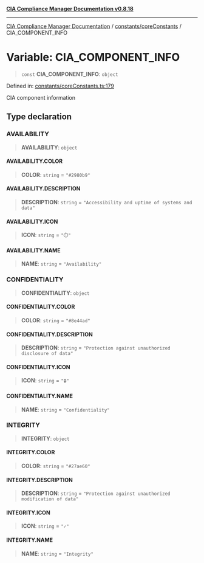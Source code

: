 [**CIA Compliance Manager Documentation v0.8.18**](../../../README.md)

***

[CIA Compliance Manager Documentation](../../../modules.md) / [constants/coreConstants](../README.md) / CIA\_COMPONENT\_INFO

# Variable: CIA\_COMPONENT\_INFO

> `const` **CIA\_COMPONENT\_INFO**: `object`

Defined in: [constants/coreConstants.ts:179](https://github.com/Hack23/cia-compliance-manager/blob/509f2f6138f4e24aa7fe1ae9432ec1ccefbe5f32/src/constants/coreConstants.ts#L179)

CIA component information

## Type declaration

### AVAILABILITY

> **AVAILABILITY**: `object`

#### AVAILABILITY.COLOR

> **COLOR**: `string` = `"#2980b9"`

#### AVAILABILITY.DESCRIPTION

> **DESCRIPTION**: `string` = `"Accessibility and uptime of systems and data"`

#### AVAILABILITY.ICON

> **ICON**: `string` = `"⏱️"`

#### AVAILABILITY.NAME

> **NAME**: `string` = `"Availability"`

### CONFIDENTIALITY

> **CONFIDENTIALITY**: `object`

#### CONFIDENTIALITY.COLOR

> **COLOR**: `string` = `"#8e44ad"`

#### CONFIDENTIALITY.DESCRIPTION

> **DESCRIPTION**: `string` = `"Protection against unauthorized disclosure of data"`

#### CONFIDENTIALITY.ICON

> **ICON**: `string` = `"🔒"`

#### CONFIDENTIALITY.NAME

> **NAME**: `string` = `"Confidentiality"`

### INTEGRITY

> **INTEGRITY**: `object`

#### INTEGRITY.COLOR

> **COLOR**: `string` = `"#27ae60"`

#### INTEGRITY.DESCRIPTION

> **DESCRIPTION**: `string` = `"Protection against unauthorized modification of data"`

#### INTEGRITY.ICON

> **ICON**: `string` = `"✓"`

#### INTEGRITY.NAME

> **NAME**: `string` = `"Integrity"`
